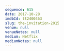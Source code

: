 ```yaml
---
sequence: 615
date: 2017-10-28
imdbId: tt2400463
slug: the-invitation-2015
venue: null
venueNotes: null
medium: Netflix
mediumNotes: null
---
```

